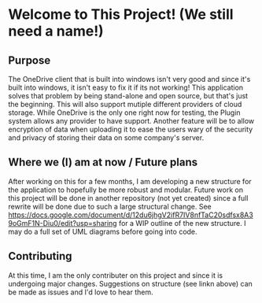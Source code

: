 # Welcome to This Project!  (We still need a name!)
## Purpose
The OneDrive client that is built into windows isn't very good and since it's built into windows, it isn't easy to fix it if its not working!  This application solves that problem by being stand-alone and open source, but that's just the beginning.  This will also support mutiple different providers of cloud storage.  While OneDrive is the only one right now for testing, the Plugin system allows any provider to have support.  Another feature will be to allow encryption of data when uploading it to ease the users wary of the security and privacy of storing their data on some company's server.

## Where we (I) am at now / Future plans
After working on this for a few months, I am developing a new structure for the application to hopefully be more robust and modular. Future work on this project will be done in another repository (not yet created) since a full rewrite will be done due to such a large structural change.  See https://docs.google.com/document/d/12du6jhgV2ifR7IV8nfTaC20sdfsx8A39oGmF1N-Diu0/edit?usp=sharing for a WIP outline of the new structure.  I may do a full set of UML diagrams before going into code.

## Contributing
At this time, I am the only contributer on this project and since it is undergoing major changes.  Suggestions on structure (see linkn above) can be made as issues and I'd love to hear them.
